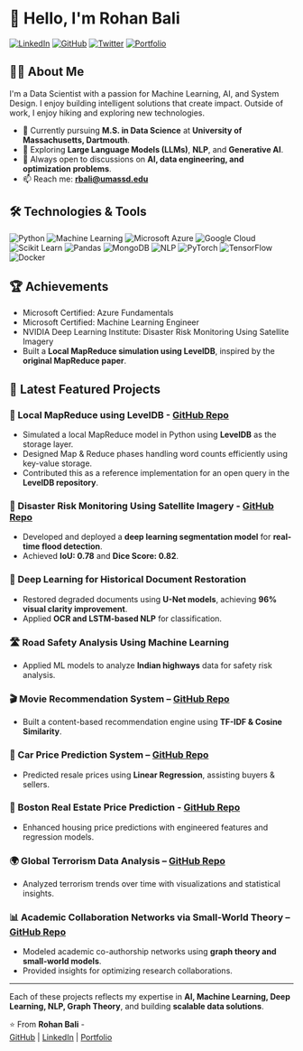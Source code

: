 # 👋 Hello, I'm Rohan Bali

[![LinkedIn](https://img.shields.io/badge/LinkedIn-Profile-blue)](https://www.linkedin.com/in/rohan-bali-301345293/)
[![GitHub](https://img.shields.io/badge/GitHub-Follow-brightgreen)](https://github.com/rohanbalixz)
[![Twitter](https://img.shields.io/badge/Twitter-Follow-blue)](https://x.com/bali2ro)
[![Portfolio](https://img.shields.io/badge/Portfolio-Visit-orange)](https://rohanbalixz.github.io/rohan-bali-portfolio/)

## 🧑‍💻 About Me
I'm a Data Scientist with a passion for Machine Learning, AI, and System Design. I enjoy building intelligent solutions that create impact. Outside of work, I enjoy hiking and exploring new technologies.

- 🌱 Currently pursuing **M.S. in Data Science** at **University of Massachusetts, Dartmouth**.
- 🤖 Exploring **Large Language Models (LLMs)**, **NLP**, and **Generative AI**.
- 💬 Always open to discussions on **AI, data engineering, and optimization problems**.
- 📫 Reach me: **rbali@umassd.edu**

## 🛠️ Technologies & Tools
![Python](https://img.shields.io/badge/-Python-333?style=flat&logo=python)
![Machine Learning](https://img.shields.io/badge/-Machine%20Learning-333?style=flat&logo=python)
![Microsoft Azure](https://img.shields.io/badge/-Microsoft%20Azure-333?style=flat&logo=microsoft-azure)
![Google Cloud](https://img.shields.io/badge/-Google%20Cloud-333?style=flat&logo=google-cloud)
![Scikit Learn](https://img.shields.io/badge/-Scikit%20Learn-333?style=flat&logo=scikit-learn)
![Pandas](https://img.shields.io/badge/-Pandas-333?style=flat&logo=pandas)
![MongoDB](https://img.shields.io/badge/-MongoDB-333?style=flat&logo=mongodb)
![NLP](https://img.shields.io/badge/-Natural%20Language%20Processing-333?style=flat&logo=python)
![PyTorch](https://img.shields.io/badge/-PyTorch-333?style=flat&logo=pytorch)
![TensorFlow](https://img.shields.io/badge/-TensorFlow-333?style=flat&logo=tensorflow)
![Docker](https://img.shields.io/badge/-Docker-333?style=flat&logo=docker)

## 🏆 Achievements
- Microsoft Certified: Azure Fundamentals
- Microsoft Certified: Machine Learning Engineer
- NVIDIA Deep Learning Institute: Disaster Risk Monitoring Using Satellite Imagery
- Built a **Local MapReduce simulation using LevelDB**, inspired by the **original MapReduce paper**.

## 📂 Latest Featured Projects

### 🚀 Local MapReduce using LevelDB - [GitHub Repo](https://github.com/rohanbalixz/LocalMapReduce)
- Simulated a local MapReduce model in Python using **LevelDB** as the storage layer.
- Designed Map & Reduce phases handling word counts efficiently using key-value storage.
- Contributed this as a reference implementation for an open query in the **LevelDB repository**.

### 🚀 Disaster Risk Monitoring Using Satellite Imagery - [GitHub Repo](https://github.com/rohanbalixz/Disaster-Risk-Monitoring-Using-Satellite-Imagery)
- Developed and deployed a **deep learning segmentation model** for **real-time flood detection**.
- Achieved **IoU: 0.78** and **Dice Score: 0.82**.

### 📜 Deep Learning for Historical Document Restoration
- Restored degraded documents using **U-Net models**, achieving **96% visual clarity improvement**.
- Applied **OCR and LSTM-based NLP** for classification.

### 🛣 Road Safety Analysis Using Machine Learning
- Applied ML models to analyze **Indian highways** data for safety risk analysis.

### 🎬 Movie Recommendation System – [GitHub Repo](https://github.com/rohanbalixz/Movie-Recommendation-System)
- Built a content-based recommendation engine using **TF-IDF & Cosine Similarity**.

### 🚗 Car Price Prediction System – [GitHub Repo](https://github.com/rohanbalixz/Car-Price-Prediction-System)
- Predicted resale prices using **Linear Regression**, assisting buyers & sellers.

### 🏡 Boston Real Estate Price Prediction - [GitHub Repo](https://github.com/rohanbalixz/RealEstatePricePrediction)
- Enhanced housing price predictions with engineered features and regression models.

### 🌍 Global Terrorism Data Analysis – [GitHub Repo](https://github.com/rohanbalixz/Analysis-of-Global-Terrorism-Data-Using-Python)
- Analyzed terrorism trends over time with visualizations and statistical insights.

### 📊 Academic Collaboration Networks via Small-World Theory – [GitHub Repo](https://github.com/rohanbalixz/Understanding-Academic-Collaboration-Networks-Through-Small-World-Theory)
- Modeled academic co-authorship networks using **graph theory and small-world models**.
- Provided insights for optimizing research collaborations.

---

Each of these projects reflects my expertise in **AI, Machine Learning, Deep Learning, NLP, Graph Theory**, and building **scalable data solutions**.

⭐️ From **Rohan Bali** -  
[GitHub](https://github.com/rohanbalixz) | [LinkedIn](https://www.linkedin.com/in/rohan-bali-301345293/) | [Portfolio](https://rohanbalixz.github.io/rohan-bali-portfolio/)
